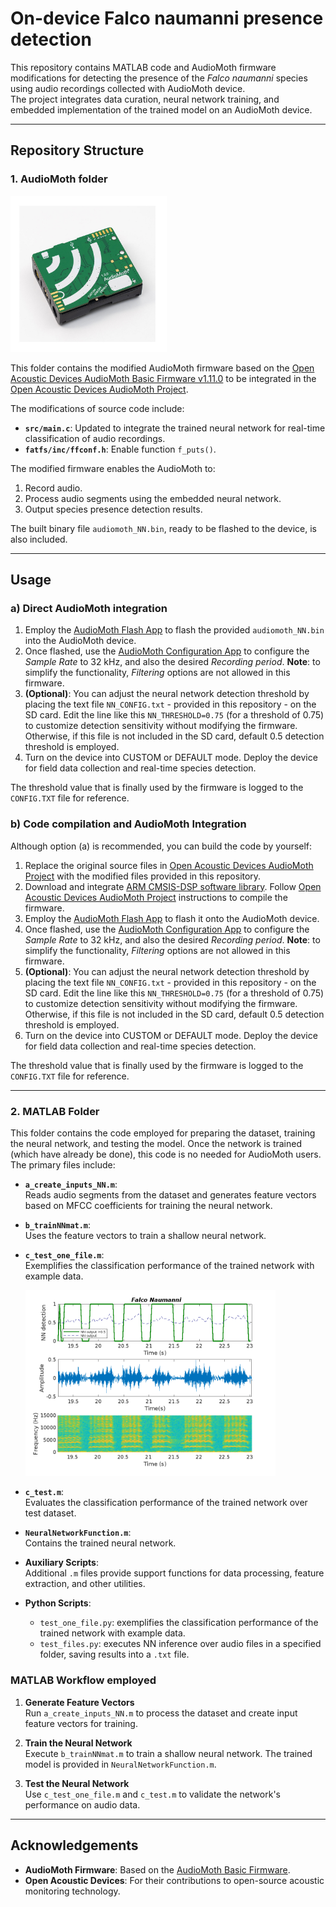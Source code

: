 # On-device Falco naumanni presence detection

This repository contains MATLAB code and AudioMoth firmware modifications for detecting the presence of the _Falco naumanni_ species using audio recordings collected with AudioMoth device. </br>
The project integrates data curation, neural network training, and embedded implementation of the trained model on an AudioMoth device.

---

## Repository Structure

### 1. AudioMoth folder

<img src="doc/audiomoth.jpg" alt="audiomoth image" width="250"/>

This folder contains the modified AudioMoth firmware based on the [Open Acoustic Devices AudioMoth Basic Firmware v1.11.0](https://github.com/OpenAcousticDevices/AudioMoth-Firmware-Basic/tree/1.11.0) to be integrated in the [Open Acoustic Devices AudioMoth Project](https://github.com/OpenAcousticDevices/AudioMoth-Project).

The modifications of source code include:
- **`src/main.c`**: Updated to integrate the trained neural network for real-time classification of audio recordings.
- **`fatfs/inc/ffconf.h`**: Enable function `f_puts()`.
  
The modified firmware enables the AudioMoth to:
1. Record audio.
2. Process audio segments using the embedded neural network.
3. Output species presence detection results.

The built binary file `audiomoth_NN.bin`, ready to be flashed to the device, is also included.

---

## Usage

### a) Direct AudioMoth integration
1. Employ the [AudioMoth Flash App](https://www.openacousticdevices.info/applications) to flash the provided `audiomoth_NN.bin` into the AudioMoth device.
2. Once flashed, use the [AudioMoth Configuration App](https://www.openacousticdevices.info/applications) to configure the *Sample Rate* to 32 kHz, and also the desired *Recording period*.
  **Note**: to simplify the functionality, *Filtering* options are not allowed in this firmware.
3. **(Optional)**: You can adjust the neural network detection threshold by placing the text file `NN_CONFIG.txt` - provided in this repository - on the SD card. Edit the line like this `NN_THRESHOLD=0.75` (for a threshold of 0.75) to customize detection sensitivity without modifying the firmware. Otherwise, if this file is not included in the SD card, default 0.5 detection threshold is employed.
4. Turn on the device into CUSTOM or DEFAULT mode. Deploy the device for field data collection and real-time species detection.

The threshold value that is finally used by the firmware is logged to the `CONFIG.TXT` file for reference.

   
### b) Code compilation and AudioMoth Integration
Although option (a) is recommended,  you can build the code by yourself:
1. Replace the original source files in [Open Acoustic Devices AudioMoth Project](https://github.com/OpenAcousticDevices/AudioMoth-Project) with the modified files provided in this repository.
2. Download and integrate [ARM CMSIS-DSP software library](https://github.com/ARM-software/CMSIS-DSP/). Follow [Open Acoustic Devices AudioMoth Project](https://github.com/OpenAcousticDevices/AudioMoth-Project) instructions to compile the firmware.
3. Employ the [AudioMoth Flash App](https://www.openacousticdevices.info/applications) to flash it onto the AudioMoth device.
4. Once flashed, use the [AudioMoth Configuration App](https://www.openacousticdevices.info/applications) to configure the *Sample Rate* to 32 kHz, and also the desired *Recording period*.
  **Note**: to simplify the functionality, *Filtering* options are not allowed in this firmware.
5. **(Optional)**: You can adjust the neural network detection threshold by placing the text file `NN_CONFIG.txt` - provided in this repository - on the SD card. Edit the line like this `NN_THRESHOLD=0.75` (for a threshold of 0.75) to customize detection sensitivity without modifying the firmware. Otherwise, if this file is not included in the SD card, default 0.5 detection threshold is employed.
6. Turn on the device into CUSTOM or DEFAULT mode. Deploy the device for field data collection and real-time species detection.

The threshold value that is finally used by the firmware is logged to the `CONFIG.TXT` file for reference.

---

### 2. MATLAB Folder
This folder contains the code employed for preparing the dataset, training the neural network, and testing the model. Once the network is trained (which have already be done), this code is no needed for AudioMoth users. The primary files include:

- **`a_create_inputs_NN.m`**:  
  Reads audio segments from the dataset and generates feature vectors based on MFCC coefficients for training the neural network.

- **`b_trainNNmat.m`**:  
  Uses the feature vectors to train a shallow neural network.

- **`c_test_one_file.m`**:  
  Exemplifies the classification performance of the trained network with example data.
  
  <img src="doc/Test.png" alt="example test image" width="400"/>
  
- **`c_test.m`**:  
  Evaluates the classification performance of the trained network over test dataset.

- **`NeuralNetworkFunction.m`**:  
  Contains the trained neural network.

- **Auxiliary Scripts**:  
  Additional `.m` files provide support functions for data processing, feature extraction, and other utilities.

- **Python Scripts**:
   - `test_one_file.py`: exemplifies the classification performance of the trained network with example data. </br>
   - `test_files.py`: executes NN inference over audio files in a specified folder, saving results into a `.txt` file.
   
### MATLAB Workflow employed
1. **Generate Feature Vectors**  
   Run `a_create_inputs_NN.m` to process the dataset and create input feature vectors for training.

2. **Train the Neural Network**  
   Execute `b_trainNNmat.m` to train a shallow neural network. The trained model is provided in `NeuralNetworkFunction.m`.

3. **Test the Neural Network**  
   Use `c_test_one_file.m` and `c_test.m` to validate the network's performance on audio data.
---

## Acknowledgements
- **AudioMoth Firmware**: Based on the [AudioMoth Basic Firmware](https://github.com/OpenAcousticDevices/AudioMoth-Firmware-Basic).
- **Open Acoustic Devices**: For their contributions to open-source acoustic monitoring technology.

